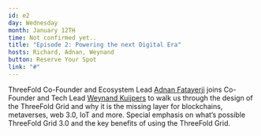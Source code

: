 ```yaml
---
id: e2
day: Wednesday
month: January 12TH
time: Not confirmed yet..
title: "Episode 2: Powering the next Digital Era"
hosts: Richard, Adnan, Weynand
button: Reserve Your Spot
link: "#"
---
```

ThreeFold Co-Founder and Ecosystem Lead [Adnan Fatayerji](/people/adnan_fatayerji/) joins Co-Founder and Tech Lead [Weynand Kuijpers](/people/weynand_kuijpers/) to walk us through the design of the ThreeFold Grid and why it is the missing layer for blockchains, metaverses, web 3.0, IoT and more. Special emphasis on what’s possible ThreeFold Grid 3.0 and the key benefits of using the ThreeFold Grid.
